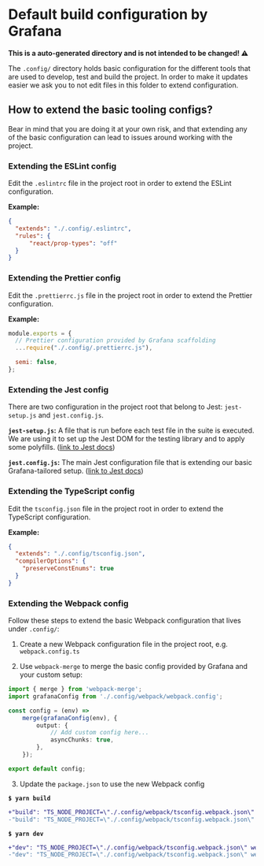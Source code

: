 # Default build configuration by Grafana

**This is a auto-generated directory and is not intended to be changed! ⚠️**

The `.config/` directory holds basic configuration for the different tools
that are used to develop, test and build the project. In order to make it updates easier we ask you to
not edit files in this folder to extend configuration.

## How to extend the basic tooling configs?

Bear in mind that you are doing it at your own risk, and that extending any of the basic configuration can lead
to issues around working with the project.

### Extending the ESLint config

Edit the `.eslintrc` file in the project root in order to extend the ESLint configuration.

**Example:**
```json
{
  "extends": "./.config/.eslintrc",
  "rules": {
      "react/prop-types": "off"
  }
}
```

### Extending the Prettier config

Edit the `.prettierrc.js` file in the project root in order to extend the Prettier configuration.

**Example:**
```javascript
module.exports = {
  // Prettier configuration provided by Grafana scaffolding
  ...require("./.config/.prettierrc.js"),

  semi: false,
};
```

### Extending the Jest config

There are two configuration in the project root that belong to Jest: `jest-setup.js` and `jest.config.js`.

**`jest-setup.js`:** A file that is run before each test file in the suite is executed. We are using it to
set up the Jest DOM for the testing library and to apply some polyfills. ([link to Jest docs](https://jestjs.io/docs/configuration#setupfilesafterenv-array))

**`jest.config.js`:** The main Jest configuration file that is extending our basic Grafana-tailored setup. ([link to Jest docs](https://jestjs.io/docs/configuration))

### Extending the TypeScript config

Edit the `tsconfig.json` file in the project root in order to extend the TypeScript configuration.

**Example:**
```json
{
  "extends": "./.config/tsconfig.json",
  "compilerOptions": {
    "preserveConstEnums": true
  }
}
```

### Extending the Webpack config

Follow these steps to extend the basic Webpack configuration that lives under `.config/`:

1. Create a new Webpack configuration file in the project root, e.g. `webpack.config.ts`

2. Use `webpack-merge` to merge the basic config provided by Grafana and your custom setup:
```typescript
import { merge } from 'webpack-merge';
import grafanaConfig from './.config/webpack/webpack.config';

const config = (env) =>
    merge(grafanaConfig(env), {
        output: {
            // Add custom config here...
            asyncChunks: true,
        },
    });

export default config;
```

3. Update the `package.json` to use the new Webpack config

**`$ yarn build`**
```diff
+"build": "TS_NODE_PROJECT=\"./.config/webpack/tsconfig.webpack.json\" webpack -c ./.config/webpack/webpack.config.ts --env production",
-"build": "TS_NODE_PROJECT=\"./.config/webpack/tsconfig.webpack.json\" webpack -c ./webpack.config.ts --env production",
```

**`$ yarn dev`**
```diff
+"dev": "TS_NODE_PROJECT=\"./.config/webpack/tsconfig.webpack.json\" webpack -w -c ./.config/webpack/webpack.config.ts --env development",
-"dev": "TS_NODE_PROJECT=\"./.config/webpack/tsconfig.webpack.json\" webpack -w -c ./webpack.config.ts --env development",
```
